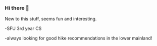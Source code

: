 ### Hi there 👋

New to this stuff, seems fun and interesting.

-SFU 3rd year CS

-always looking for good hike recommendations in the lower mainland!
